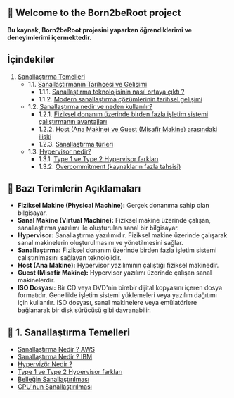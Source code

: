 ## 👋 Welcome to the Born2beRoot project
**Bu kaynak, Born2beRoot projesini yaparken öğrendiklerimi ve deneyimlerimi içermektedir.**

## İçindekiler
1. [Sanallaştırma Temelleri](#sanallaştırma-temelleri)
    - 1.1. [Sanallaştırmanın Tarihçesi ve Gelişimi](#sanallaştırmanın-tarihçesi-ve-gelişimi)
        - 1.1.1. [Sanallaştırma teknolojisinin nasıl ortaya çıktı ?](#sanallaştırma-teknolojisinin-nasıl-ortaya-çıktığını-öğren)
        - 1.1.2. [Modern sanallaştırma çözümlerinin tarihsel gelişimi](#modern-sanallaştırma-çözümlerinin-tarihsel-gelişimi)
    - 1.2. [Sanallaştırma nedir ve neden kullanılır?](#sanallaştırma-nedir-ve-neden-kullanılır)
        - 1.2.1. [Fiziksel donanım üzerinde birden fazla işletim sistemi çalıştırmanın avantajları](#fiziksel-donanım-üzerinde-birden-fazla-işletim-sistemi-çalıştırmanın-avantajları)
        - 1.2.2. [Host (Ana Makine) ve Guest (Misafir Makine) arasındaki ilişki](#host-ana-makine-ve-guest-misafir-makine-arasındaki-ilişki)
        - 1.2.3. [Sanallaştırma türleri](#sanallaştırma-türleri)
    - 1.3. [Hypervisor nedir?](#hypervisor-nedir)
        - 1.3.1. [Type 1 ve Type 2 Hypervisor farkları](#type-1-ve-type-2-hypervisor-farkları)
        - 1.3.2. [Overcommitment (kaynakların fazla tahsisi)](#overcommitment-kaynakların-fazla-tahsisi)


## 📖 Bazı Terimlerin Açıklamaları

   - **Fiziksel Makine (Physical Machine):** Gerçek donanıma sahip olan bilgisayar.
   - **Sanal Makine (Virtual Machine):** Fiziksel makine üzerinde çalışan, sanallaştırma yazılımı ile oluşturulan sanal bir bilgisayar.
   - **Hypervisor:** Sanallaştırma yazılımıdır. Fiziksel makine üzerinde çalışarak sanal makinelerin oluşturulmasını ve yönetilmesini sağlar.
   - **Sanallaştırma:** Fiziksel donanım üzerinde birden fazla işletim sistemi çalıştırılmasını sağlayan teknolojidir.
   - **Host (Ana Makine):** Hypervisor yazılımının çalıştığı fiziksel makinedir.
   - **Guest (Misafir Makine):** Hypervisor yazılımı üzerinde çalışan sanal makinelerdir.
   - **ISO Dosyası:** Bir CD veya DVD'nin birebir dijital kopyasını içeren dosya formatıdır. Genellikle işletim sistemi yüklemeleri veya yazılım dağıtımı için kullanılır. ISO dosyası, sanal makinelere veya emülatörlere bağlanarak bir disk sürücüsü gibi davranabilir.

## 📜 1. Sanallaştırma Temelleri
  - [Sanallaştırma Nedir ? AWS](https://aws.amazon.com/tr/what-is/virtualization/?utm_source=chatgpt.com)
  - [Sanallaştırma Nedir ? IBM](https://www.ibm.com/topics/virtualization)
  - [Hypervizör Nedir ?](https://aws.amazon.com/what-is/hypervisor/)
  - [Type 1 ve Type 2 Hypervisor farkları](https://aws.amazon.com/tr/compare/the-difference-between-type-1-and-type-2-hypervisors/)
  - [Belleğin Sanallaştırılması](https://www.alibabacloud.com/blog/599058)
  - [CPU'nun Sanallaştırılması](https://www.flackbox.com/virtual-processor-scheduling-how-vmware-and-microsoft-hypervisors-work-at-the-cpu-level)
